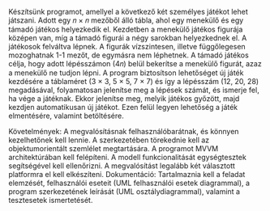 Készítsünk programot, amellyel a következő két személyes játékot lehet játszani.
Adott egy 𝑛 × 𝑛 mezőből álló tábla, ahol egy menekülő és egy támadó játékos
helyezkedik el.
Kezdetben a menekülő játékos figurája középen van, míg a támadó figurái a négy
sarokban helyezkednek el. A játékosok felváltva lépnek. A figurák vízszintesen,
illetve függőlegesen mozoghatnak 1-1 mezőt, de egymásra nem léphetnek. A
támadó játékos célja, hogy adott lépésszámon (4𝑛) belül bekerítse a menekülő
figurát, azaz a menekülő ne tudjon lépni.
A program biztosítson lehetőséget új játék kezdésére a táblaméret (3 × 3, 5 × 5,
7 × 7) és így a lépésszám (12, 20, 28) megadásával, folyamatosan jelenítse meg a
lépések számát, és ismerje fel, ha vége a játéknak. Ekkor jelenítse meg, melyik
játékos győzött, majd kezdjen automatikusan új játékot. Ezen felül legyen
lehetőség a játék elmentésére, valamint betöltésére.

Követelmények: A megvalósításnak felhasználóbarátnak, és könnyen kezelhetőnek kell lennie. A szerkezetében törekednie kell az objektumorientált szemlélet megtartására. A programot MVVM architektúrában kell felépíteni. A modell funkcionalitását egységtesztek segítségével kell ellenőrizni. A megvalósítást legalább két választott platformra el kell elkészíteni.
Dokumentáció: Tartalmaznia kell a feladat elemzését, felhasználói eseteit (UML felhasználói esetek diagrammal), a program szerkezetének leírását (UML osztálydiagrammal), valamint a tesztesetek ismertetését.
